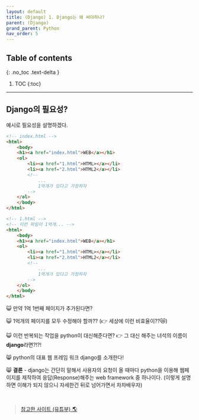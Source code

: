 ```yaml
---
layout: default
title: (Django) 1. Django는 왜 써야하나?
parent: (Django)
grand_parent: Python
nav_order: 5
---
```


## Table of contents
{: .no_toc .text-delta }

1. TOC
{:toc}

---

## Django의 필요성?

예시로 필요성을 설명하겠다.

```html
<!-- index.html -->
<html>
	<body>
	<h1><a href="index.html">WEB</a></h1>
	<ol>
		<li><a href="1.html">HTML></a></li>
		<li><a href="2.html">HTML2</a></li>
        <!-- 
            ...
            1억개가 있다고 가정하자 
        -->
	</ol>
	</body>
</html>
```

```html
<!-- 1.html -->
<!-- 이런 파일이 1억개... -->
<html>
	<body>
	<h1><a href="index.html">WEB</a></h1>
	<ol>
		<li><a href="1.html">HTML></a></li>
		<li><a href="2.html">HTML2</a></li>
        <!-- 
            ...
            1억개가 있다고 가정하자 
        -->
	</ol>
	</body>
</html>
```

😺 만약 1억 1번째 페이지가 추가된다면?

😺 1억개의 페이지를 모두 수정해야 할까?? (👉 세상에 이런 비효율이??😿)

😺 이런 반복되는 작업을 python이 대신해준다면? 👉 그 대신 해주는 녀석의 이름이 **django**라면?!?!

😸 python의 대표 웹 프레임 워크 django를 소개한다!

😸 **결론** - django는 간단히 말해서 사용자의 요청이 올 때마다 python을 이용해 웹페이지를 제작하여 응답(Response)해주는 web framework 중 하나이다.
(이렇게 설명하면 이해가 되지 않으니 자세한건 뒤로 넘어가면서 차차배우자)

<br>

> [참고한 사이트 (유튜부) 🌎](https://www.youtube.com/watch?v=pbKhn2ten9I)